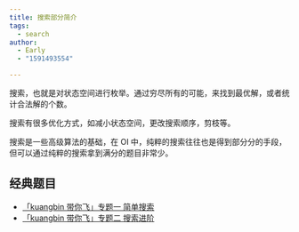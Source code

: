 ```yaml
---
title: 搜索部分简介
tags:
  - search
author:
  - Early
  - "1591493554"

---
```


搜索，也就是对状态空间进行枚举。通过穷尽所有的可能，来找到最优解，或者统计合法解的个数。

搜索有很多优化方式，如减小状态空间，更改搜索顺序，剪枝等。

搜索是一些高级算法的基础，在 OI 中，纯粹的搜索往往也是得到部分分的手段，但可以通过纯粹的搜索拿到满分的题目非常少。

## 经典题目

-    [「kuangbin 带你飞」专题一 简单搜索](https://vjudge.net/contest/65959) 
-    [「kuangbin 带你飞」专题二 搜索进阶](https://vjudge.net/contest/65997) 
